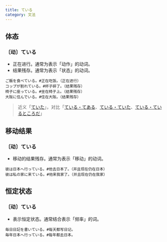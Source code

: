 ```yaml
---
title: ている
category: 文法
---
```


## 体态

### 〔动〕ている

- 正在进行。通常为表示「动作」的动词。
- 结果残存。通常为表示「状态」的动词。

```example
ご飯を食べている。#正在吃饭。（正在进行）
コップが割れている。#杯子碎了。（结果残存）
椅子に座っている。#坐在椅子上。（结果残存）
大阪に住んでいる。#住在大阪。（结果残存）
```

> 近义「[ていた](teita)」，对比「[ている・てある](teiru-tearu)、[ている・ていた](teiru-teita)、[ている・ているところだ](teiru-teirutokoroda)」

## 移动结果

### 〔动〕ている

- 移动的结果残存。通常为表示「移动」的动词。

```example
彼は日本へ行っている。#他去日本了。（并且现在仍在日本）
彼は私の家に来ている。#他来我家了。（并且现在仍在我家）
```

## 恒定状态

### 〔动〕ている

- 表示恒定状态。通常结合表示「频率」的词。

```example
毎日日記を書いている。#每天都写日记。
毎年日本へ行っている。#每年都去日本。
```
